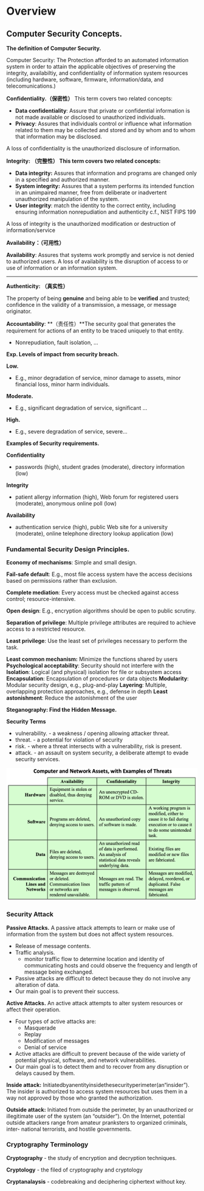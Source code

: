 # Overview

## Computer Security Concepts.

**The definition of Computer Security.**

Computer Security: The Protection afforded to an automated information system in order to attain the applicable objectives of preserving the integrity, availabiltiy, and confidentiality of information system resources (including hardware, software, firmware, information/data, and telecomunications.)

**Confidentiality.（保密性）** This term covers two related concepts:

- **Data confidentiality**: Assure that private or confidential information is not made available or disclosed to unauthorized individuals.
- **Privacy**: Assures that individuals control or influence what information related to them may be collected and stored and by whom and to whom that information may be disclosed.

A loss of confidentiality is the unauthorized disclosure of information.

**Integrity: （完整性） This term covers two related concepts:**

- **Data integrity:** Assures that information and programs are changed only in a specified and authorized manner.
- **System integrity:** Assures that a system performs its intended function in an unimpaired manner, free from deliberate or inadvertent unauthorized manipulation of the system.
- **User integrity**: match the identity to the correct entity, including ensuring information nonrepudiation and authenticity  c.f., NIST FIPS 199

A loss of integrity is the unauthorized modification or destruction of information/service

**Availability：（可用性）**

**Availability**: Assures that systems work promptly and service is not denied to authorized users. A loss of availability is the disruption of access to or use of information or an information system.

---

**Authenticity: （真实性）**

The property of being **genuine** and being able to be **verified** and trusted; confidence in the validity of a transmission, a message, or message originator.

**Accountability**: **（责任性）**The security goal that generates the requirement for actions of an entity to be traced uniquely to that entity.

- Nonrepudiation, fault isolation, ...

**Exp. Levels of impact from security breach.**

**Low.**

- E.g., minor degradation of service, minor damage to assets, minor financial loss, minor harm individuals.

**Moderate.**

- E.g., significant degradation of service, significant ...

**High.**

- E.g., severe degradation of service, severe...

**Examples of Security requirements.**

**Confidentiality**

- passwords (high), student grades (moderate), directory information (low)

**Integrity**

- patient allergy information (high), Web forum for registered users (moderate), anonymous online poll (low)

**Availability**

- authentication service (high), public Web site for a university (moderate), online telephone directory lookup application (low)

### Fundamental Security Design Principles.

**Economy of mechanisms**: Simple and small design.

**Fail-safe default**: E.g., most file access system have the access decisions based on permissions rather than exclusion.

**Complete mediation**: Every access must be checked against access control; resource-intensive.

**Open design**: E.g., encryption algorithms should be open to public scrutiny.

**Separation of privilege**: Multiple privilege attributes are required to achieve access to a restricted resource.

**Least privilege**: Use the least set of privileges necessary to perform the task.

**Least common mechanism:** Minimize the functions shared by users **Psychological acceptability**: Security should not interfere with the **Isolation**: Logical (and physical) isolation for file or subsystem access **Encapsulation**: Encapsulation of procedures or data objects **Modularity**: Modular security design, e.g., plug-and-play **Layering**: Multiple, overlapping protection approaches, e.g., defense in depth **Least astonishment**: Reduce the astonishment of the user

**Steganography: Find the Hidden Message.**

**Security Terms**

- vulnerability. - a weakness / opening allowing attacker threat.
- threat. - a potential for violation of security
- risk. - where a threat intersects with a vulnerability, risk is present.
- attack. - an assault on system security, a deliberate attempt to evade security services.

![Threat](pic/threat.png)

### Security Attack

**Passive Attacks.** A passive attack attempts to learn or make use of information from the system but does not affect system resources.

- Release of message contents.
- Traffic analysis.
  - monitor traffic flow to determine location and identity of communicating hosts and could observe the frequency and length of message being exchanged.
- Passive attacks are difficult to detect because they do not involve any alteration of data.
- Our main goal is to prevent their success.

**Active Attacks.** An active attack attempts to alter system resources or affect their operation.

- Four types of active attacks are:
  - Masquerade
  - Replay
  - Modification of messages
  - Denial of service
- Active attacks are difficult to prevent because of the wide variety of potential physical, software, and network vulnerabilities.
- Our main goal is to detect them and to recover from any disruption or delays caused by them.

**Inside attack:** Initiatedbyanentityinsidethesecurityperimeter(an“insider”). The insider is authorized to access system resources but uses them in a way not approved by those who granted the authorization.

**Outside attack:** Initiated from outside the perimeter, by an unauthorized or illegitimate user of the system (an “outsider”). On the Internet, potential outside attackers range from amateur pranksters to organized criminals, inter- national terrorists, and hostile governments.

### Cryptography Terminology

**Cryptography** - the study of encryption and decryption techniques.

**Cryptology** - the filed of cryptography and cryptology

**Cryptanalaysis** - codebreaking and deciphering ciphertext without key.



